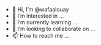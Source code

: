 - 👋 Hi, I’m @wafaalouay
- 👀 I’m interested in ...
- 🌱 I’m currently learning ...
- 💞️ I’m looking to collaborate on ...
- 📫 How to reach me ...

<!---
wafaalouay/wafaalouay is a ✨ special ✨ repository because its `README.md` (this file) appears on your GitHub profile.
You can click the Preview link to take a look at your changes.
--->
